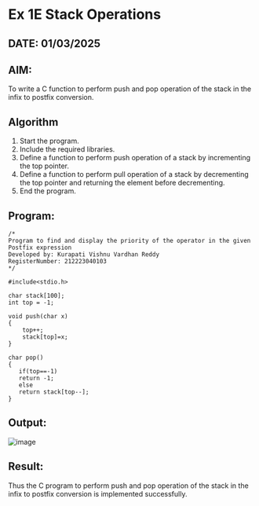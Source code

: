 # Ex 1E Stack Operations
## DATE: 01/03/2025
## AIM:
To write a C function to perform push and pop operation of the stack in the infix to postfix conversion.

## Algorithm
1. Start the program.
2. Include the required libraries.
3. Define a function to perform push operation of a stack by incrementing the top pointer.
4. Define a function to perform pull operation of a stack by decrementing the top pointer and returning the element before decrementing.
5. End the program.

## Program:
```
/*
Program to find and display the priority of the operator in the given Postfix expression
Developed by: Kurapati Vishnu Vardhan Reddy
RegisterNumber: 212223040103
*/

#include<stdio.h>

char stack[100];
int top = -1;

void push(char x)
{
    top++;
    stack[top]=x;
}

char pop()
{
   if(top==-1)
   return -1;
   else
   return stack[top--];
}
```

## Output:

![image](https://github.com/user-attachments/assets/4f3f5ad0-9e5b-4588-a4a8-6ec0edd80f2c)

## Result:
Thus the C program to perform push and pop operation of the stack in the infix to postfix conversion is implemented successfully.
